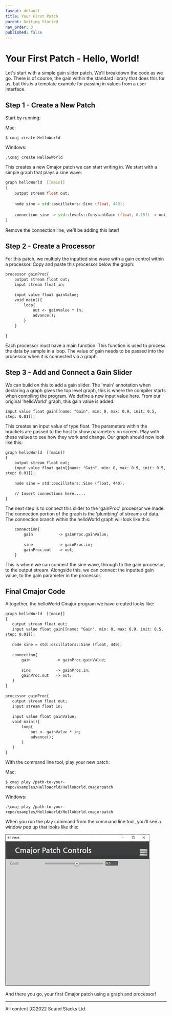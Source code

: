 ```yaml
---
layout: default
title: Your First Patch
parent: Getting Started
nav_order: 3
published: false
---
```


# Your First Patch - Hello, World!

Let's start with a simple gain slider patch. We'll breakdown the code as we go. There is of course, the gain within the standard library that does this for us, but this is a template example for passing in values from a user interface.

## Step 1 - Create a New Patch

Start by running:

Mac:
```
$ cmaj create HelloWorld
```

Windows:
```
.\cmaj create HellowWorld
```

This creates a new Cmajor patch we can start writing in. We start with a simple graph that plays a sine wave:

```cpp
graph helloWorld  [[main]]
{
    output stream float out;

    node sine = std::oscillators::Sine (float, 440);

    connection sine -> std::levels::ConstantGain (float, 0.15f) -> out;
}
```

Remove the connection line, we'll be adding this later!

## Step 2 - Create a Processor

For this patch, we multiply the inputted sine wave with a gain control within a processor. Copy and paste this processor below the graph:

```
processor gainProc{
    output stream float out;
    input stream float in;

    input value float gainValue;
    void main(){
        loop{
            out <- gainValue * in;
            advance();
        }
    }

}
```
Each processor must have a main function. This function is used to process the data by sample in a loop. The value of gain needs to be passed into the processor when it is connected via a graph.

## Step 3 - Add and Connect a Gain Slider

We can build on this to add a gain slider. The 'main' annotation when declaring a graph gives the top level graph, this is where the compiler starts when compiling the program. We define a new input value here. From our original 'helloWorld' graph, this gain value is added:

```
input value float gain[[name: "Gain", min: 0, max: 0.9, init: 0.5, step: 0.01]];
```

This creates an input value of type float. The parameters within the brackets are passed to the host to show parameters on screen. Play with these values to see how they work and change. Our graph should now look like this:

```
graph helloWorld  [[main]]
{
    output stream float out;
    input value float gain[[name: "Gain", min: 0, max: 0.9, init: 0.5, step: 0.01]];

    node sine = std::oscillators::Sine (float, 440);

    // Insert connections here.....
}
```

The next step is to connect this slider to the 'gainProc' processor we made. The connection portion of the graph is the 'plumbing' of streams of data. The connection branch within the helloWorld graph will look like this:

```
    connection{
        gain           -> gainProc.gainValue;

        sine           -> gainProc.in;
        gainProc.out   -> out;
    }
```

 This is where we can connect the sine wave, through to the gain processor, to the output stream. Alongside this, we can connect the inputted gain value, to the gain parameter in the processor. 
 
## Final Cmajor Code

 Altogether, the helloWorld Cmajor program we have created looks like:

 ```
graph helloWorld  [[main]]
{
    output stream float out;
    input value float gain[[name: "Gain", min: 0, max: 0.9, init: 0.5, step: 0.01]];

    node sine = std::oscillators::Sine (float, 440);
    
    connection{
        gain           -> gainProc.gainValue;

        sine           -> gainProc.in;
        gainProc.out   -> out;
    }
}

processor gainProc{
    output stream float out;
    input stream float in;

    input value float gainValue;
    void main(){
        loop{
            out <- gainValue * in;
            advance();
        }
    }
}
```

With the command line tool, play your new patch:

Mac:
```
$ cmaj play /path-to-your-repo/examples/HelloWorld/HelloWorld.cmajorpatch
```
Windows:
```
.\cmaj play /path-to-your-repo/examples/HelloWorld/HelloWorld.cmajorpatch
```

When you run the play command from the command line tool, you'll see a window pop up that looks like this:

<p align="left">
  <img src="../../docs/Assets/Cmajor_Patch_Controls_Example.png" width=450 title="Cmajor Patch Controls">
</p>

And there you go, your first Cmajor patch using a graph and processor!

-------------------------------------------------------------------------------

All content (C)2022 Sound Stacks Ltd.
